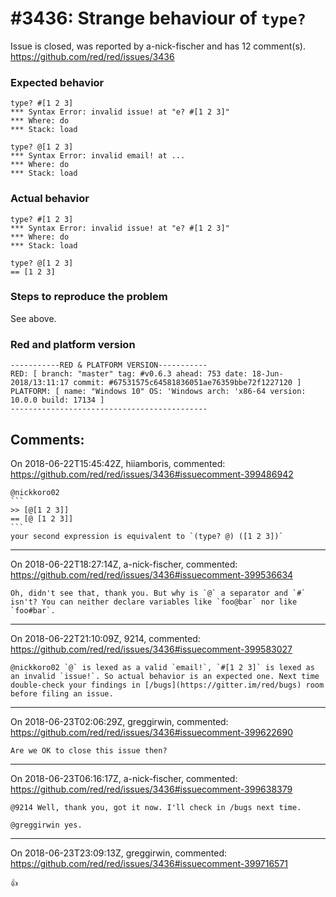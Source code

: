 
#3436: Strange behaviour of `type?`
================================================================================
Issue is closed, was reported by a-nick-fischer and has 12 comment(s).
<https://github.com/red/red/issues/3436>

### Expected behavior
```
type? #[1 2 3]
*** Syntax Error: invalid issue! at "e? #[1 2 3]"
*** Where: do
*** Stack: load

type? @[1 2 3]
*** Syntax Error: invalid email! at ...
*** Where: do
*** Stack: load
```
### Actual behavior
```
type? #[1 2 3]
*** Syntax Error: invalid issue! at "e? #[1 2 3]"
*** Where: do
*** Stack: load

type? @[1 2 3]
== [1 2 3]
```

### Steps to reproduce the problem
See above.

### Red and platform version
```
-----------RED & PLATFORM VERSION-----------
RED: [ branch: "master" tag: #v0.6.3 ahead: 753 date: 18-Jun-2018/13:11:17 commit: #67531575c64581836051ae76359bbe72f1227120 ]
PLATFORM: [ name: "Windows 10" OS: 'Windows arch: 'x86-64 version: 10.0.0 build: 17134 ]
--------------------------------------------
```


Comments:
--------------------------------------------------------------------------------

On 2018-06-22T15:45:42Z, hiiamboris, commented:
<https://github.com/red/red/issues/3436#issuecomment-399486942>

    @nickkoro02 
    ```
    >> [@[1 2 3]]
    == [@ [1 2 3]]
    ```
    your second expression is equivalent to `(type? @) ([1 2 3])`

--------------------------------------------------------------------------------

On 2018-06-22T18:27:14Z, a-nick-fischer, commented:
<https://github.com/red/red/issues/3436#issuecomment-399536634>

    Oh, didn't see that, thank you. But why is `@` a separator and `#` isn't? You can neither declare variables like `foo@bar` nor like `foo#bar`. 

--------------------------------------------------------------------------------

On 2018-06-22T21:10:09Z, 9214, commented:
<https://github.com/red/red/issues/3436#issuecomment-399583027>

    @nickkoro02 `@` is lexed as a valid `email!`, `#[1 2 3]` is lexed as an invalid `issue!`. So actual behavior is an expected one. Next time double-check your findings in [/bugs](https://gitter.im/red/bugs) room before filing an issue.

--------------------------------------------------------------------------------

On 2018-06-23T02:06:29Z, greggirwin, commented:
<https://github.com/red/red/issues/3436#issuecomment-399622690>

    Are we OK to close this issue then?

--------------------------------------------------------------------------------

On 2018-06-23T06:16:17Z, a-nick-fischer, commented:
<https://github.com/red/red/issues/3436#issuecomment-399638379>

    @9214 Well, thank you, got it now. I'll check in /bugs next time.
    
    @greggirwin yes.

--------------------------------------------------------------------------------

On 2018-06-23T23:09:13Z, greggirwin, commented:
<https://github.com/red/red/issues/3436#issuecomment-399716571>

    👍 

